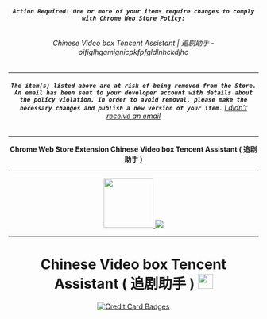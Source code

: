 
<!--
                               master
<p align="center">
  <a href="https://chrome.google.com/webstore/detail/video-box-tencent-assista/oifiglhgamignicpkfpfgldlnhckdjhc?hl=zh-CN">
    <img src="https://raw.githubusercontent.com/Download-Browser-Extensions/VideoBox-Tencent-Assistant/1.5.4.3/img/128.png" alt="Chrome Web Store Extension Chinese Video box Tencent Assistan ( 追剧助手 )"  />
  </a>
 <strong> Chrome Web Store Extension Chinese Video box Tencent Assistant  ( 追剧助手 ) </strong>
</p>
-->

<div align="center">

 <br /> <p>


###### **`Action Required: One or more of your items require changes to comply with Chrome Web Store Policy:`** 
###### Chinese Video box Tencent Assistant | 追剧助手 - oifiglhgamignicpkfpfgldlnhckdjhc
***
###### **`The item(s) listed above are at risk of being removed from the Store. An email has been sent to your developer account with details about the policy violation. In order to avoid removal, please make the necessary changes and publish a new version of your item.`** [I didn’t receive an email](https://support.google.com/chrome_webstore/contact/developer_support)
***

 <strong> Chrome Web Store Extension Chinese Video box Tencent Assistant  ( 追剧助手 ) </strong>


---



 <a href="https://chrome.google.com/webstore/detail/video-box-tencent-assista/oifiglhgamignicpkfpfgldlnhckdjhc"><img src="https://raw.githubusercontent.com/Download-Browser-Extensions/VideoBox-Tencent-Assistant/1.5.4.3/img/128.png" width="100" /> <a href="https://chrome.google.com/webstore/detail/video-box-tencent-assista/oifiglhgamignicpkfpfgldlnhckdjhc?hl=zh-CN"><img src="https://raw.githubusercontent.com/Download-Browser-Extensions/VideoBox-Tencent-Assistant/1.5.4.3/img/ChromeWebStore.png"  /></a> 
   
---

# Chinese Video box Tencent Assistant ( 追剧助手 )  <a href="https://chrome.google.com/webstore/detail/video-box-tencent-assista/oifiglhgamignicpkfpfgldlnhckdjhc?hl=zh-CN"><img src="https://raw.githubusercontent.com/Download-Browser-Extensions/VideoBox-Tencent-Assistant/1.5.4.3/img/48.png" width="30" /> 


   <a href="http://paypal.me/MohamedOsama914/2"><img src="https://www.paypalobjects.com/webstatic/en_US/i/buttons/cc-badges-ppppcmcvdam.png" alt="Credit Card Badges" /></a>


  </p>
  <br />
  <p>

